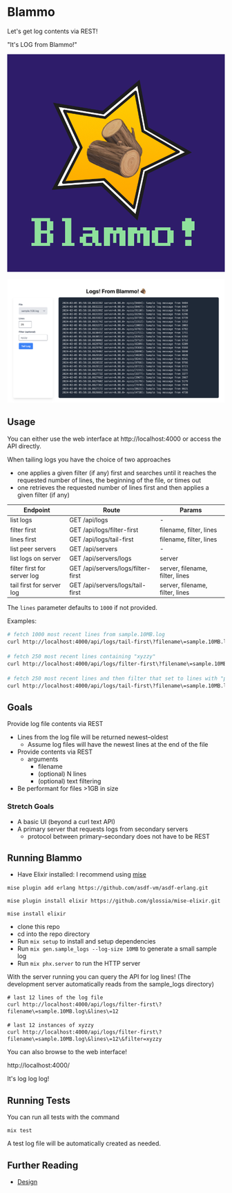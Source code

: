# Blammo

Let's get log contents via REST!

"It's LOG from Blammo!"

![Blammo Logo](./images/logo.png)

![Blammo Web Interface](./images/web-interface.png)

## Usage

You can either use the web interface at http://localhost:4000 or access the API directly.

When tailing logs you have the choice of two approaches

- one applies a given filter (if any) first and searches until it reaches the requested number of lines, the beginning of the file, or times out
- one retrieves the requested number of lines first and then applies a given filter (if any)

| Endpoint                    | Route                              | Params                          |
| --------------------------- | ---------------------------------- | ------------------------------- |
| list logs                   | GET /api/logs                      | -                               |
| filter first                | GET /api/logs/filter-first         | filename, filter, lines         |
| lines first                 | GET /api/logs/tail-first           | filename, filter, lines         |
| list peer servers           | GET /api/servers                   | -                               |
| list logs on server         | GET /api/servers/logs              | server                          |
| filter first for server log | GET /api/servers/logs/filter-first | server, filename, filter, lines |
| tail first for server log   | GET /api/servers/logs/tail-first   | server, filename, filter, lines |

The `lines` parameter defaults to `1000` if not provided.

Examples:

```bash
# fetch 1000 most recent lines from sample.10MB.log
curl http://localhost:4000/api/logs/tail-first\?filename\=sample.10MB.log

# fetch 250 most recent lines containing "xyzzy"
curl http://localhost:4000/api/logs/filter-first\?filename\=sample.10MB.log\&filter=xyzzy\&lines=250

# fetch 250 most recent lines and then filter that set to lines with "plugh"
curl http://localhost:4000/api/logs/tail-first\?filename\=sample.10MB.log\&filter=xyzzy\&lines=250
```

## Goals

Provide log file contents via REST

- Lines from the log file will be returned newest–oldest
  - Assume log files will have the newest lines at the end of the file
- Provide contents via REST
  - arguments
    - filename
    - (optional) N lines
    - (optional) text filtering
- Be performant for files >1GB in size

### Stretch Goals

- A basic UI (beyond a curl text API)
- A primary server that requests logs from secondary servers
  - protocol between primary–secondary does not have to be REST

## Running Blammo

- Have Elixir installed: I recommend using [mise](https://mise.jdx.dev/)

```
mise plugin add erlang https://github.com/asdf-vm/asdf-erlang.git
```

```
mise plugin install elixir https://github.com/glossia/mise-elixir.git
```

```
mise install elixir
```

- clone this repo
- cd into the repo directory
- Run `mix setup` to install and setup dependencies
- Run `mix gen.sample_logs --log-size 10MB` to generate a small sample log
- Run `mix phx.server` to run the HTTP server

With the server running you can query the API for log lines! (The development server automatically reads from the sample_logs directory)

```
# last 12 lines of the log file
curl http://localhost:4000/api/logs/filter-first\?filename\=sample.10MB.log\&lines\=12

# last 12 instances of xyzzy
curl http://localhost:4000/api/logs/filter-first\?filename\=sample.10MB.log\&lines\=12\&filter=xyzzy
```

You can also browse to the web interface!

http://localhost:4000/

It's log log log!

## Running Tests

You can run all tests with the command

```
mix test
```

A test log file will be automatically created as needed.

## Further Reading

- [Design](./DESIGN.md)
